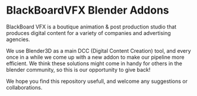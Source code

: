# BlackBoardVFX Blender Addons
BlackBoard VFX is a boutique animation & post production studio that produces digital content for a variety of companies and advertising agencies. 

We use Blender3D as a main DCC (Digital Content Creation) tool, and every once in a while we come up with a new addon to make our pipeline more efficient. We think these solutions might come in handy for others in the blender community, so this is our opportunity to give back!

We hope you find this repository usefull, and welcome any suggestions or collaborations.
